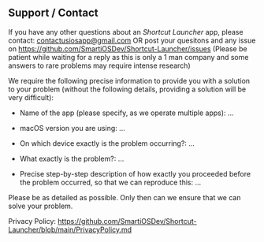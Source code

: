 ## Support / Contact


If you have any other questions about an *Shortcut Launcher* app, please contact: contactusiosapp@gmail.com OR post your quesitons and any issue on https://github.com/SmartiOSDev/Shortcut-Launcher/issues
(Please be patient while waiting for a reply as this is only a 1 man company and some answers to rare problems may require intense research)

We require the following precise information to provide you with a solution to your problem (without the following details, providing a solution will be very difficult):

- Name of the app (please specify, as we operate multiple apps): …

- macOS version you are using: …

- On which device exactly is the problem occurring?: …

- What exactly is the problem?: …

- Precise step-by-step description of how exactly you proceeded before the problem occurred, so that we can reproduce this: …


Please be as detailed as possible. Only then can we ensure that we can solve your problem.

Privacy Policy: https://github.com/SmartiOSDev/Shortcut-Launcher/blob/main/PrivacyPolicy.md
